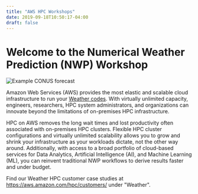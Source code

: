 ```yaml
---
title: "AWS HPC Workshops"
date: 2019-09-18T10:50:17-04:00
draft: false
---
```

# Welcome to the Numerical Weather Prediction (NWP) Workshop

![Example CONUS forecast](/images/surface_temperature.gif)

Amazon Web Services (AWS) provides the most elastic and scalable cloud infrastructure to run your [Weather codes](https://aws.amazon.com/hpc/). With virtually unlimited capacity, engineers, researchers, HPC system administrators, and organizations can innovate beyond the limitations of on-premises HPC infrastructure.

HPC on AWS removes the long wait times and lost productivity often associated with on-premises HPC clusters. Flexible HPC cluster configurations and virtually unlimited scalability allows you to grow and shrink your infrastructure as your workloads dictate, not the other way around. Additionally, with access to a broad portfolio of cloud-based services for Data Analytics, Artificial Intelligence (AI), and Machine Learning (ML), you can reinvent traditional NWP workflows to derive results faster and under budget.

Find our Weather HPC customer case studies at https://aws.amazon.com/hpc/customers/ under "Weather".
